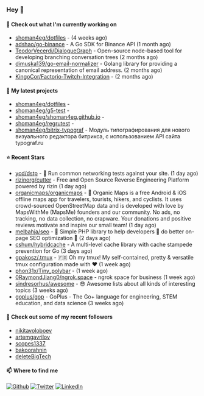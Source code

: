 ### Hey 👋

#### 👷 Check out what I'm currently working on

- [shoman4eg/dotfiles](https://github.com/shoman4eg/dotfiles) -  (4 weeks ago)
- [adshao/go-binance](https://github.com/adshao/go-binance) - A Go SDK for Binance API (1 month ago)
- [TeodorVecerdi/DialogueGraph](https://github.com/TeodorVecerdi/DialogueGraph) - Open-source node-based tool for developing branching conversation trees (2 months ago)
- [dimuska139/go-email-normalizer](https://github.com/dimuska139/go-email-normalizer) - Golang library for providing a canonical representation of email address. (2 months ago)
- [KingoCor/Factorio-Twitch-Integration](https://github.com/KingoCor/Factorio-Twitch-Integration) -  (2 months ago)

#### 🌱 My latest projects

- [shoman4eg/dotfiles](https://github.com/shoman4eg/dotfiles) - 
- [shoman4eg/g5-test](https://github.com/shoman4eg/g5-test) - 
- [shoman4eg/shoman4eg.github.io](https://github.com/shoman4eg/shoman4eg.github.io) - 
- [shoman4eg/regrutest](https://github.com/shoman4eg/regrutest) - 
- [shoman4eg/bitrix-typograf](https://github.com/shoman4eg/bitrix-typograf) - Модуль типографирования для нового визуального редактора битрикса, с использованием API сайта typograf.ru

#### ⭐ Recent Stars

- [ycd/dstp](https://github.com/ycd/dstp) - 🧪 Run common networking tests against your site. (1 day ago)
- [rizinorg/cutter](https://github.com/rizinorg/cutter) - Free and Open Source Reverse Engineering Platform powered by rizin (1 day ago)
- [organicmaps/organicmaps](https://github.com/organicmaps/organicmaps) - 🍃 Organic Maps is a free Android &amp; iOS offline maps app for travelers, tourists, hikers, and cyclists. It uses crowd-sourced OpenStreetMap data and is developed with love by MapsWithMe (MapsMe) founders and our community. No ads, no tracking, no data collection, no crapware. Your donations and positive reviews motivate and inspire our small team! (1 day ago)
- [melbahja/seo](https://github.com/melbahja/seo) - 🐘 Simple PHP library to help developers 🍻 do better on-page SEO optimization 🤖 (2 days ago)
- [cshum/hybridcache](https://github.com/cshum/hybridcache) - A multi-level cache library with cache stampede prevention for Go (3 days ago)
- [gpakosz/.tmux](https://github.com/gpakosz/.tmux) - 🇫🇷 Oh my tmux! My self-contained, pretty &amp; versatile tmux configuration made with ❤️ (1 week ago)
- [phon31x/Tiny_polybar](https://github.com/phon31x/Tiny_polybar) -  (1 week ago)
- [0RaymondJiang0/ngrok.space](https://github.com/0RaymondJiang0/ngrok.space) - ngrok space for business (1 week ago)
- [sindresorhus/awesome](https://github.com/sindresorhus/awesome) - 😎 Awesome lists about all kinds of interesting topics (3 weeks ago)
- [goplus/gop](https://github.com/goplus/gop) - GoPlus - The Go&#43; language for engineering, STEM education, and data science (3 weeks ago)

#### 👯 Check out some of my recent followers

- [nikitavoloboev](https://github.com/nikitavoloboev)
- [artemgavrilov](https://github.com/artemgavrilov)
- [scopes1337](https://github.com/scopes1337)
- [bakoorahnin](https://github.com/bakoorahnin)
- [deleteBigTech](https://github.com/deleteBigTech)


#### 📫 Where to find me
<p>
<a href="https://github.com/shoman4eg" target="_blank"><img alt="Github" src="https://img.shields.io/badge/GitHub-%2312100E.svg?&style=for-the-badge&logo=Github&logoColor=white" /></a>
<a href="https://twitter.com/shoman4eg" target="_blank"><img alt="Twitter" src="https://img.shields.io/badge/twitter-%231DA1F2.svg?&style=for-the-badge&logo=twitter&logoColor=white" /></a>
<a href="https://www.linkedin.com/in/artemdubinin/" target="_blank"><img alt="LinkedIn" src="https://img.shields.io/badge/linkedin-%230077B5.svg?&style=for-the-badge&logo=linkedin&logoColor=white" /></a>
</p>
